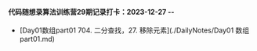 #### **代码随想录算法训练营29期记录打卡**：2023-12-27 -- 

- [Day01数组part01 704. 二分查找，27. 移除元素](./DailyNotes/Day01 数组part01.md)
